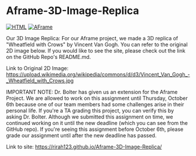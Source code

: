 # Aframe-3D-Image-Replica
[![HTML](https://img.shields.io/badge/HTML-E34F26?style=for-the-badge&logo=HTML5&logoColor=white)]()
[![AFrame](https://img.shields.io/badge/AFrame-EF2D5E?style=for-the-badge&logo=AFrame&logoColor=white)]()

Our 3D Image Replica: For our Aframe project, we made a 3D replica of "Wheatfield with Crows" by Vincent Van Gogh. You can refer to the original 2D image below. If you would like to see the site, please check out the link on the GitHub Repo's README.md.

Link to Original 2D Image: https://upload.wikimedia.org/wikipedia/commons/d/d3/Vincent_Van_Gogh_-_Wheatfield_with_Crows.jpg

IMPORTANT NOTE: Dr. Bolter has given us an extension for the Aframe Project. We are allowed to work on this assignment until Thursday, October 6th because one of our team members had some challenges arise in their personal life. If you're a TA grading this project, you can verify this by asking Dr. Bolter. Although we submitted this assignment on time, we continued working on it until the new deadline (which you can see from the GitHub repo). If you're seeing this assignment before October 6th, please grade our assignment until after the new deadline has passed.


Link to site: https://rirah123.github.io/Aframe-3D-Image-Replica/
